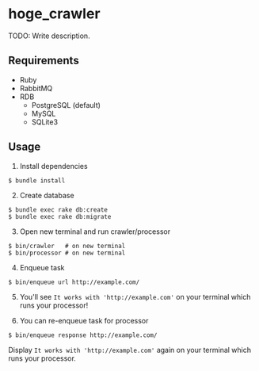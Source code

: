 # hoge_crawler

TODO: Write description.

## Requirements

- Ruby
- RabbitMQ
- RDB
  - PostgreSQL (default)
  - MySQL
  - SQLite3

## Usage

1. Install dependencies

```
$ bundle install
```

2. Create database

```
$ bundle exec rake db:create
$ bundle exec rake db:migrate
```

3. Open new terminal and run crawler/processor

```
$ bin/crawler   # on new terminal
$ bin/processor # on new terminal
```

4. Enqueue task

```
$ bin/enqueue url http://example.com/
```

5. You'll see `It works with 'http://example.com'` on your terminal which runs your processor!

6. You can re-enqueue task for processor

```
$ bin/enqueue response http://example.com/
```

Display `It works with 'http://example.com'` again on your terminal which runs your processor.
